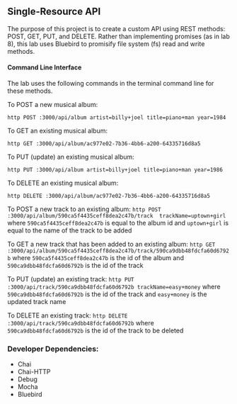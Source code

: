## Single-Resource API

The purpose of this project is to create a custom API using REST methods: POST, GET, PUT, and DELETE. Rather than implementing promises (as in lab 8), this lab uses Bluebird to promisify file system (fs) read and write methods.


#### Command Line Interface
The lab uses the following commands in the terminal command line for these methods.

To POST a new musical album:

`http POST :3000/api/album artist=billy+joel title=piano+man year=1984`

To GET an existing musical album:

`http GET :3000/api/album/ac977e02-7b36-4bb6-a200-64335716d8a5`

To PUT (update) an existing musical album:

`http PUT :3000/api/album artist=billy+joel title=piano+man year=1986`

To DELETE an existing musical album:

`http DELETE :3000/api/album/ac977e02-7b36-4bb6-a200-64335716d8a5`

To POST a new track to an existing album:
`http POST :3000/api/album/590ca5f4435ceff8dea2c47b/track  trackName=uptown+girl`
where `590ca5f4435ceff8dea2c47b` is equal to the album id and `uptown+girl` is equal to the name of the track to be added

To GET a new track that has been added to an existing album:
`http GET :3000/api/album/590ca5f4435ceff8dea2c47b/track/590ca9dbb48fdcfa60d6792b`
where `590ca5f4435ceff8dea2c47b` is the id of the album and `590ca9dbb48fdcfa60d6792b` is the id of the track

To PUT (update) an existing track: 
`http PUT :3000/api/track/590ca9dbb48fdcfa60d6792b trackName=easy+money`
where `590ca9dbb48fdcfa60d6792b` is the id of the track and `easy+money` is the updated track name

To DELETE an existing track:
`http DELETE :3000/api/track/590ca9dbb48fdcfa60d6792b`
where `590ca9dbb48fdcfa60d6792b` is the id of the track to be deleted


### Developer Dependencies: 
* Chai
* Chai-HTTP
* Debug
* Mocha
* Bluebird
